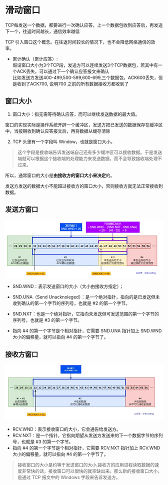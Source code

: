# 滑动窗口  

TCP每发送一个数据，都要进行一次确认应答，上一个数据包收到应答后，再发送下一个，往返时间越长，通信效率越低      

TCP 引入窗口这个概念。在往返时间较长的情况下，也不会降低网络通信的效率。    

- 累计确认（累计应答）:   
假设窗口大小为3个TCP段，发送方可以连续发送3个TCP数据包，若其中有一个ACK丢失，可以通过下一个确认应答报文来确认    
比如发送方发送400-499,500-599,600-699,三个数据包，ACK600丢失，但是收到了ACK700, 说明700 之前的所有数据接收方都收到了    


## 窗口大小  

1. 窗口大小：指无需等待确认应答，而可以继续发送数据的最大值。  

窗口的实现实际是操作系统开辟一个缓冲区，发送方把已发送的数据保存在缓冲区中，当按期收到确认应答报文后，再将数据从缓存清除  

2. TCP 头里有一个字段叫 Window，也就是窗口大小。  

>这个字段是接收端告诉发送端自己还有多少缓冲区可以接收数据。于是发送端就可以根据这个接收端的处理能力来发送数据，而不会导致接收端处理不过来。  

所以，通常窗口的大小是**由接收方的窗口大小来决定**的。   

发送方发送的数据大小不能超过接收方的窗口大小，否则接收方就无法正常接收到数据。   

## 发送方窗口    

![sliding-window](./images/slidingwindow1.png)  

- SND.WND：表示发送窗口的大小（大小由接收方指定）；    

- SND.UNA（Send Unacknoleged）：是一个绝对指针，指向的是已发送但未收到确认的第一个字节的序列号，也就是 #2 的第一个字节。  

- SND.NXT：也是一个绝对指针，它指向未发送但可发送范围的第一个字节的序列号，也就是 #3 的第一个字节。   

- 指向 #4 的第一个字节是个相对指针，它需要 SND.UNA 指针加上 SND.WND 大小的偏移量，就可以指向 #4 的第一个字节了。  


## 接收方窗口   

![slidingwindow](./images/slidingwindow2.png)   

- RCV.WND：表示接收窗口的大小，它会通告给发送方。   
- RCV.NXT：是一个指针，它指向期望从发送方发送来的下一个数据字节的序列号，也就是 #3 的第一个字节。   
- 指向 #4 的第一个字节是个相对指针，它需要 RCV.NXT 指针加上 RCV.WND 大小的偏移量，就可以指向 #4 的第一个字节了。  


>接收窗口的大小是约等于发送窗口的大小,接收方的应用进程读取数据的速度非常快的话，接收窗口可以很快的就空缺出来。那么新的接收窗口大小，是通过 TCP 报文中的 Windows 字段来告诉发送方。     





